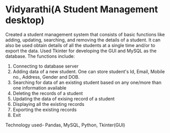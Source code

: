 # Vidyarathi(A Student Management desktop)
Created a student management system that consists of basic functions like adding, updating, searching, and removing the details of a student.
It can also be used obtain details of all the students at a single time and/or to export the data.
Used Tkinter for developing the GUI and MySQL as the database. 
The functions include:
  1. Connecting to database server
  2. Adding data of a new student. One can store student's Id, Email, Mobile no., Address, Gender and DOB.
  3. Searching for data of an existing student based on any one/more than one information available
  4. Deleting the records of a student
  5. Updating the data of exising record of a student
  6. Displaying all the existing records
  7. Exporting the existing records
  8. Exit 

  Technology used- Pandas, MySQL, Python, Tkinter(GUI)
